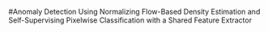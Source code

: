 #Anomaly Detection Using Normalizing Flow-Based Density Estimation and Self-Supervising Pixelwise Classification with a Shared Feature Extractor
